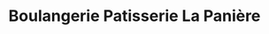 ---
title: "Boulangerie Patisserie La Panière"
url: /segny/boulangerie-patisserie-la-paniere/
shop: Bäckerei
---